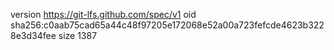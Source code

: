 version https://git-lfs.github.com/spec/v1
oid sha256:c0aab75cad65a44c48f97205e172068e52a00a723fefcde4623b3228e3d34fee
size 1387
